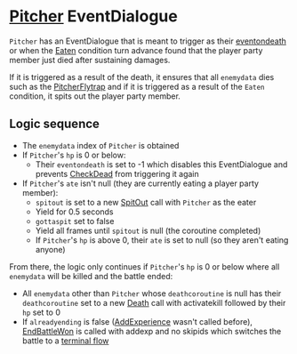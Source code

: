 # [Pitcher](../../Enemy%20actions/Enemies/Pitcher.md) EventDialogue
`Pitcher` has an EventDialogue that is meant to trigger as their [eventondeath](../../Actors%20states/Enemy%20features.md#eventondeath) or when the [Eaten](../../Actors%20states/BattleCondition/Eaten.md) condition turn advance found that the player party member just died after sustaining damages.

If it is triggered as a result of the death, it ensures that all `enemydata` dies such as the [PitcherFlytrap](../../Enemy%20actions/Enemies/PitcherFlytrap.md) and if it is triggered as a result of the `Eaten` condition, it spits out the player party member.

## Logic sequence

- The `enemydata` index of `Pitcher` is obtained
- If `Pitcher`'s `hp` is 0 or below:
    - Their `eventondeath` is set to -1 which disables this EventDialogue and prevents [CheckDead](../Action%20coroutines/CheckDead.md) from triggering it again
- If `Pitcher`'s `ate` isn't null (they are currently eating a player party member):
    - `spitout` is set to a new [SpitOut](../../Actors%20states/BattleCondition/Eaten.md#spitout) call with `Pitcher` as the eater
    - Yield for 0.5 seconds
    - `gottaspit` set to false
    - Yield all frames until `spitout` is null (the coroutine completed)
    - If `Pitcher`'s `hp` is above 0, their `ate` is set to null (so they aren't eating anyone)

From there, the logic only continues if `Pitcher`'s `hp` is 0 or below where all `enemydata` will be killed and the battle ended:

- All `enemydata` other than `Pitcher` whose `deathcoroutine` is null has their `deathcoroutine` set to a new [Death](../../../Entities/EntityControl/Notable%20methods/Death.md) call with activatekill followed by their `hp` set to 0
- If `alreadyending` is false ([AddExperience](../Terminal%20coroutines/AddExperience.md) wasn't called before), [EndBattleWon](../Terminal%20wrappers/EndBattleWon.md) is called with addexp and no skipids which switches the battle to a [terminal flow](../Update%20flows/Terminal%20flow.md)
